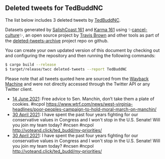 ## Deleted tweets for TedBuddNC

The list below includes 3 deleted tweets by
[TedBuddNC](https://twitter.com/TedBuddNC).



Datasets generated by [SalishCoast 161](https://twitter.com/SalishCoastA) and [Karma 161](https://twitter.com/KarmaOneSixOne)
using ✨[cancel-culture](https://github.com/travisbrown/cancel-culture)✨, an open source project by [Travis Brown](https://twitter.com/travisbrown) 
and other tools as part of the [deleted-tweets-archive](https://github.com/salcoast/deleted-tweets-archive/) project repo on github.

You can create your own updated version of this document by checking out and configuring the
repository and then running the following commands:

```bash
$ cargo build --release
$ target/release/twcc deleted-tweets --report TedBuddNC
```

Please note that all tweets quoted here are sourced from the
[Wayback Machine](https://web.archive.org) and were not directly accessed through the Twitter API or
any Twitter client.

* [14 June 2021](https://web.archive.org/web/20210614150402/https://twitter.com/TedBuddNC/status/1404454357840678913): Free advice to Sen. Manchin, don’t take them a plate of cookies.  #ncpol  https://www.wtrf.com/news/west-virginia-headlines/poor-peoples-campaign-to-hold-moral-march-on-manchin/
* [30 April 2021](https://web.archive.org/web/20210430181208/https://twitter.com/TedBuddNC/status/1388194276140593159): I have spent the past four years fighting for our conservative values in Congress and I won't stop in the U.S. Senate! Will you join my team today?  #ncsen   #ncpol    http://voteand.click/ted_budd/my-priorities/
* [30 April 2021](https://web.archive.org/web/20210430180841/https://twitter.com/TedBuddNC/status/1388193516472475651): I have spent the past four years fighting for our conservative values in Congress and I won't stop in the U.S. Senate! Will you join my team today?  #ncsen   #ncpol   http://voteand.click/ted_budd/my-priorities/
